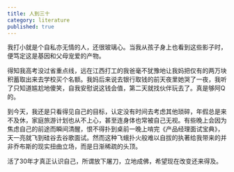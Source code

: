 ```yaml
---
title: 人到三十
category: literature
published: true
---
```


我打小就是个自私亦无情的人，还很玻璃心。当我从孩子身上也看到这些影子时，便笃定这是基因和父母宠爱的产物。

得知我高考没过省重点线，远在江西打工的我爸毫不犹豫地让我妈把仅有的两万块积蓄取出来去学校买个名额。我妈后来说去银行取钱的前天夜里她哭了一夜，我听了只知道尴尬地傻笑，自我安慰说这钱会值，第二天就找伙伴玩去了。真是够阿Q的。

到今天，我还是只看得见自己的目标，认定没有时间去考虑其他琐碎，年假总是来不及休，家庭旅游计划也从不上心，甚至连身体也常被自己无视。有些晚上会因为焦虑自己的前途而瞬间清醒，恨不得扑到桌前一晚上啃完《产品经理面试宝典》，天一亮就飞到硅谷去谷歌面试。然而这种飞蛾扑火般难以自拔的执著给我带来的并非乔布斯的现实扭曲立场，而是日渐稀疏的头顶。

活了30年才真正认识自己，所谓放下屠刀，立地成佛，希望现在改变还来得及。
